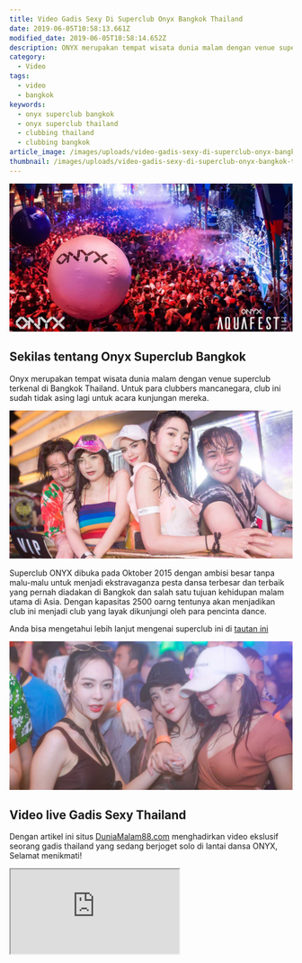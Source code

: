 ```yaml
---
title: Video Gadis Sexy Di Superclub Onyx Bangkok Thailand
date: 2019-06-05T10:58:13.661Z
modified_date: 2019-06-05T10:58:14.652Z
description: ONYX merupakan tempat wisata dunia malam dengan venue superclub terkenal di Bangkok Thailand.
category:
  - Video
tags:
  - video
  - bangkok
keywords:
  - onyx superclub bangkok
  - onyx superclub thailand
  - clubbing thailand
  - clubbing bangkok
article_image: /images/uploads/video-gadis-sexy-di-superclub-onyx-bangkok-thailand-3.jpg
thumbnail: /images/uploads/video-gadis-sexy-di-superclub-onyx-bangkok-thailand-01.jpg
---
```

![Live Gadis Sexy di Onyx Bangkok Thailand](/images/uploads/video-gadis-sexy-di-superclub-onyx-bangkok-thailand-3.jpg)

## Sekilas tentang Onyx Superclub Bangkok

Onyx merupakan tempat wisata dunia malam dengan venue superclub terkenal di Bangkok Thailand. Untuk para clubbers mancanegara, club ini sudah tidak asing lagi untuk acara kunjungan mereka.

![Live Gadis Sexy di Onyx Bangkok Thailand](/images/uploads/video-gadis-sexy-di-superclub-onyx-bangkok-thailand-2.jpg)

Superclub ONYX dibuka pada Oktober 2015 dengan ambisi besar tanpa malu-malu untuk menjadi ekstravaganza pesta dansa terbesar dan terbaik yang pernah diadakan di Bangkok dan salah satu tujuan kehidupan malam utama di Asia. Dengan kapasitas 2500 oarng tentunya akan menjadikan club ini menjadi club yang layak dikunjungi oleh para pencinta dance.

Anda bisa mengetahui lebih lanjut mengenai superclub ini di <a href="https://www.onyxbangkok.com" target="_blank" rel="nofollow noreferrer">tautan ini</a>

![Live Gadis Sexy di Onyx Bangkok Thailand](/images/uploads/video-gadis-sexy-di-superclub-onyx-bangkok-thailand-1.jpg)

## Video live Gadis Sexy Thailand 

Dengan artikel ini situs <a href="/tags/pattaya/">DuniaMalam88.com</a> menghadirkan video ekslusif seorang gadis thailand yang sedang berjoget solo di lantai dansa ONYX, Selamat menikmati!

<div class="videoWrapper">
<iframe src="https://www.youtube.com/embed/EWyHKqvGl08" allow="accelerometer; autoplay; encrypted-media; gyroscope; picture-in-picture" allowfullscreen></iframe>
</div>
